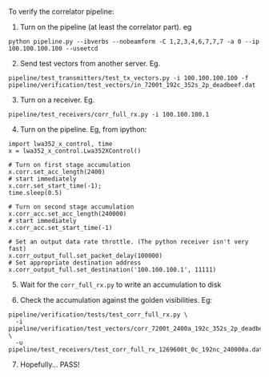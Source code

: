 To verify the correlator pipeline:

1. Turn on the pipeline (at least the correlator part). eg

```
python pipeline.py --ibverbs --nobeamform -C 1,2,3,4,6,7,7,7 -a 0 --ip 100.100.100.100 --useetcd
```

2. Send test vectors from another server. Eg.

```
pipeline/test_transmitters/test_tx_vectors.py -i 100.100.100.100 -f pipeline/verification/test_vectors/in_7200t_192c_352s_2p_deadbeef.dat
```

3. Turn on a receiver. Eg.

```
pipeline/test_receivers/corr_full_rx.py -i 100.100.100.1
```

4. Turn on the pipeline. Eg, from ipython:

```
import lwa352_x_control, time
x = lwa352_x_control.Lwa352XControl()

# Turn on first stage accumulation
x.corr.set_acc_length(2400)
# start immediately
x.corr.set_start_time(-1);
time.sleep(0.5)

# Turn on second stage accumulation
x.corr_acc.set_acc_length(240000)
# start immediately
x.corr_acc.set_start_time(-1)

# Set an output data rate throttle. (The python receiver isn't very fast)
x.corr_output_full.set_packet_delay(100000)
# Set appropriate destination address
x.corr_output_full.set_destination('100.100.100.1', 11111)
```

5. Wait for the `corr_full_rx.py` to write an accumulation to disk

6. Check the accumulation against the golden visibilities. Eg:

```
pipeline/verification/tests/test_corr_full_rx.py \
  -i pipeline/verification/test_vectors/corr_7200t_2400a_192c_352s_2p_deadbeef.dat \
  -u pipeline/test_receivers/test_corr_full_rx_1269600t_0c_192nc_240000a.dat
```

7. Hopefully... PASS!
